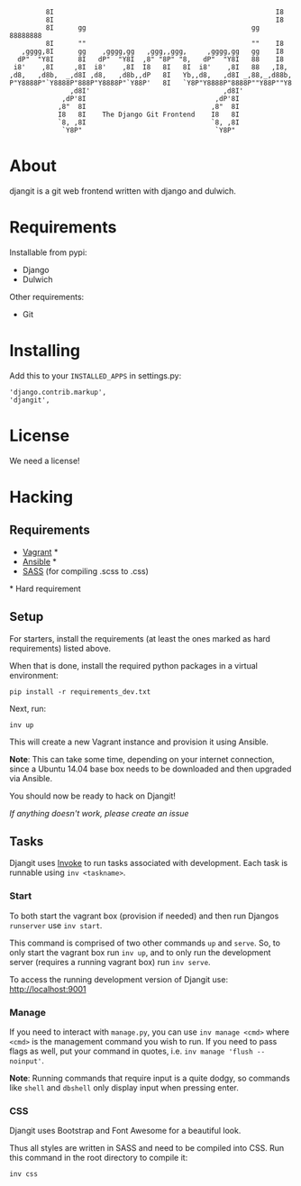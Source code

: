              8I                                                       I8
             8I                                                       I8
             8I      gg                                         gg 88888888
             8I      ""                                         ""    I8
       ,gggg,8I      gg    ,gggg,gg   ,ggg,,ggg,     ,gggg,gg   gg    I8
      dP"  "Y8I      8I   dP"  "Y8I  ,8" "8P" "8,   dP"  "Y8I   88    I8
     i8'    ,8I     ,8I  i8'    ,8I  I8   8I   8I  i8'    ,8I   88   ,I8,
    ,d8,   ,d8b,  _,d8I ,d8,   ,d8b,,dP   8I   Yb,,d8,   ,d8I _,88,_,d88b,
    P"Y8888P"`Y8888P"888P"Y8888P"`Y88P'   8I   `Y8P"Y8888P"8888P""Y88P""Y8
                   ,d8I'                                 ,d8I'
                 ,dP'8I                                ,dP'8I
                ,8"  8I                               ,8"  8I
                I8   8I    The Django Git Frontend    I8   8I
                `8, ,8I                               `8, ,8I
                 `Y8P"                                 `Y8P"

# About
djangit is a git web frontend written with django and dulwich.

# Requirements

Installable from pypi:
- Django
- Dulwich

Other requirements:
- Git

# Installing
Add this to your `INSTALLED_APPS` in settings.py:

    'django.contrib.markup',
    'djangit',

# License
We need a license!

# Hacking

## Requirements

- [Vagrant](http://vagrantup.com) *
- [Ansible](http://docs.ansible.com/) *
- [SASS](http://sass-lang.com/) (for compiling .scss to .css)

\* Hard requirement

## Setup

For starters, install the requirements (at least the ones marked as hard requirements) listed above.

When that is done, install the required python packages in a virtual environment:

    pip install -r requirements_dev.txt

Next, run:

    inv up

This will create a new Vagrant instance and provision it using Ansible.

**Note**: This can take some time, depending on your internet connection,
since a Ubuntu 14.04 base box needs to be downloaded and then upgraded
via Ansible.

You should now be ready to hack on Djangit!

*If anything doesn't work, please create an issue*

## Tasks

Djangit uses [Invoke](http://pyinvoke.org) to run tasks associated with development. Each task is runnable using `inv <taskname>`.

### Start
To both start the vagrant box (provision if needed) and then run Djangos `runserver` use `inv start`.

This command is comprised of two other commands `up` and `serve`. So, to only start the vagrant box run `inv up`, and to only run the development server (requires a running vagrant box) run `inv serve`.

To access the running development version of Djangit use: [http://localhost:9001](http://localhost:9001)

### Manage
If you need to interact with `manage.py`, you can use `inv manage <cmd>` where `<cmd>` is the management command you wish to run. If you need to pass flags as well, put your command in quotes, i.e. `inv manage 'flush --noinput'`.

**Note**: Running commands that require input is a quite dodgy, so commands like `shell` and `dbshell` only display input when pressing enter.

### CSS
Djangit uses Bootstrap and Font Awesome for a beautiful look.

Thus all styles are written in SASS and need to be compiled into CSS. Run this
command in the root directory to compile it:

    inv css
